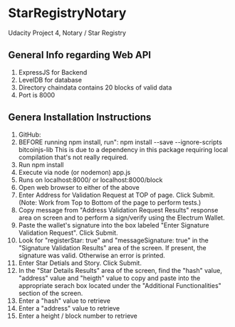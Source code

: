 # StarRegistryNotary
Udacity Project 4, Notary / Star Registry

## General Info regarding Web API 
1. ExpressJS for Backend
2. LevelDB for database
3. Directory chaindata contains 20 blocks of valid data
4. Port is 8000

## Genera Installation Instructions
1. GitHub: 
2. BEFORE running npm install, run": npm install --save  --ignore-scripts bitcoinjs-lib
    This is due to a dependency in this package requiring local compilation that's not really required.
3. Run npm install
4. Execute via node (or nodemon) app.js
5. Runs on localhost:8000/ or localhost:8000/block
6. Open web browser to either of the above
7. Enter Address for Validation Request at TOP of page. Click Submit. (Note: Work from Top to Bottom of the page to perform tests.)
8. Copy message from "Address Validation Request Results" response area on screen and to perform a sign/verify using the Electrum Wallet.
9. Paste the wallet's signature into the box labeled "Enter Signature Validation Request". Click Submit.
10. Look for "registerStar: true" and "messageSignature: true" in the "Signature Validation Results" area of the screen. If present, the signature was valid. Otherwise an error is printed.
11. Enter Star Detials and Story. Click Submit.
12. In the "Star Details Results" area of the screen, find the "hash" value, "address" value and "heigth" value to copy and paste into the appropriate serach box located under the "Additional Functionalities" section of the screen.
13. Enter a "hash" value to retrieve 
14. Enter a "address" value to retrieve 
15. Enter a height / block number to retrieve 
